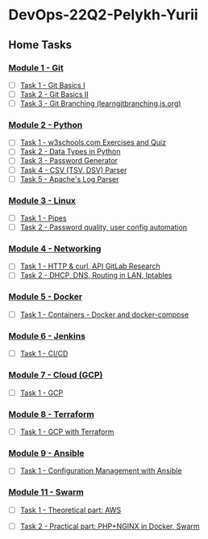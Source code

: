 # DevOps-22Q2-Pelykh-Yurii  

## Home Tasks  

### [Module 1 - Git](https://github.com/YuriyPelykh/DevOps-22Q2-Pelykh-Yurii/-/tree/m1-Git)  
- [ ] [Task 1 - Git Basics I](https://github.com/YuriyPelykh/DevOps-22Q2-Pelykh-Yurii/-/tree/m1-Git/m1-Git/m1-Git-Task-01)  
- [ ] [Task 2 - Git Basics II](https://github.com/YuriyPelykh/DevOps-22Q2-Pelykh-Yurii/-/tree/m1-Git/m1-Git/m1-Git-Task-02)  
- [ ] [Task 3 - Git Branching (learngitbranching.js.org)](https://github.com/YuriyPelykh/DevOps-22Q2-Pelykh-Yurii/-/tree/m1-Git/m1-Git/m1-Git-Task-03)  
### [Module 2 - Python](https://github.com/YuriyPelykh/DevOps-22Q2-Pelykh-Yurii/-/tree/m2-Python)  
- [ ] [Task 1 - w3schools.com Exercises and Quiz](https://github.com/YuriyPelykh/DevOps-22Q2-Pelykh-Yurii/-/tree/m2-Python/m2-Python/m2-Python-Task-01)  
- [ ] [Task 2 - Data Types in Python](https://github.com/YuriyPelykh/DevOps-22Q2-Pelykh-Yurii/-/tree/m2-Python/m2-Python/m2-Python-Task-02)  
- [ ] [Task 3 - Password Generator](https://github.com/YuriyPelykh/DevOps-22Q2-Pelykh-Yurii/-/tree/m2-Python/m2-Python/m2-Python-Task-03)  
- [ ] [Task 4 - CSV (TSV, DSV) Parser](https://github.com/YuriyPelykh/DevOps-22Q2-Pelykh-Yurii/-/tree/m2-Python/m2-Python/m2-Python-Task-04)  
- [ ] [Task 5 - Apache's Log Parser](https://github.com/YuriyPelykh/DevOps-22Q2-Pelykh-Yurii/-/tree/m2-Python/m2-Python/m2-Python-Task-05)  
### [Module 3 - Linux](https://github.com/YuriyPelykh/DevOps-22Q2-Pelykh-Yurii/-/tree/m3-Linux/m3-Linux)  
- [ ] [Task 1 - Pipes](https://github.com/YuriyPelykh/DevOps-22Q2-Pelykh-Yurii/-/tree/m3-Linux-Task-01/m3-Linux/m3-Linux-Task-01)  
- [ ] [Task 2 - Password quality, user config automation](https://github.com/YuriyPelykh/DevOps-22Q2-Pelykh-Yurii/-/tree/m3-Linux-Task-02/m3-Linux/m3-Linux-Task-02)  
### [Module 4 - Networking](https://github.com/YuriyPelykh/DevOps-22Q2-Pelykh-Yurii/-/tree/m4-Net)    
- [ ] [Task 1 - HTTP & curl, API GitLab Research](https://github.com/YuriyPelykh/DevOps-22Q2-Pelykh-Yurii/-/tree/m4-Net-Task-01/m4-Net/m4-Net-Task-01)
- [ ] [Task 2 - DHCP, DNS, Routing in LAN, Iptables](https://github.com/YuriyPelykh/DevOps-22Q2-Pelykh-Yurii/-/tree/m4-Net-Task-02/m4-Net/m4-Net-Task-02)  
### [Module 5 - Docker](https://github.com/YuriyPelykh/DevOps-22Q2-Pelykh-Yurii/-/tree/m5-Docker)    
- [ ] [Task 1 - Containers - Docker and docker-compose](https://github.com/YuriyPelykh/DevOps-22Q2-Pelykh-Yurii/-/tree/m5-Docker-Task-01/m5-Docker/m5-Docker-Task-01)
### [Module 6 - Jenkins](https://github.com/YuriyPelykh/DevOps-22Q2-Pelykh-Yurii/-/tree/m6-Jenkins)    
- [ ] [Task 1 - CI/CD](https://github.com/YuriyPelykh/DevOps-22Q2-Pelykh-Yurii/-/tree/m6-Jenkins-Task-01/m6-Jenkins/m6-Jenkins-Task-01)
### [Module 7 - Cloud (GCP)](https://github.com/YuriyPelykh/DevOps-22Q2-Pelykh-Yurii/-/tree/m7-Cloud)    
- [ ] [Task 1 - GCP](https://github.com/YuriyPelykh/DevOps-22Q2-Pelykh-Yurii/-/tree/m7-Claud-Task-01/m7-Cloud/m7-Cloud-Task-01)
### [Module 8 - Terraform](https://github.com/YuriyPelykh/DevOps-22Q2-Pelykh-Yurii/-/tree/m8-Terraform)    
- [ ] [Task 1 - GCP with Terraform](https://github.com/YuriyPelykh/DevOps-22Q2-Pelykh-Yurii/-/tree/m8-Terraform-Task-01/m8-Terraform/m8-Terraform-Task-01)
### [Module 9 - Ansible](https://github.com/YuriyPelykh/DevOps-22Q2-Pelykh-Yurii/-/tree/m9-Ansible)    
- [ ] [Task 1 - Configuration Management with Ansible](https://github.com/YuriyPelykh/DevOps-22Q2-Pelykh-Yurii/-/tree/m9-Ansible-Task-01/m9-Ansible/m9-Ansible-Task-01)
### [Module 11 - Swarm](https://github.com/YuriyPelykh/DevOps-22Q2-Pelykh-Yurii/tree/m11-Swarm/m11-Swarm)    
- [ ] [Task 1 - Theoretical part: AWS](https://github.com/YuriyPelykh/DevOps-22Q2-Pelykh-Yurii/tree/m11-Swarm/m11-Swarm/theoretical_part)
- [ ] [Task 2 - Practical part: PHP+NGINX in Docker, Swarm](https://github.com/YuriyPelykh/DevOps-22Q2-Pelykh-Yurii/tree/m11-Swarm/m11-Swarm/practical_part)
  

